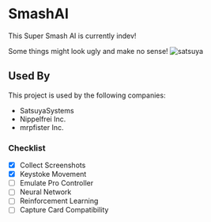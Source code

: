 
# SmashAI

This Super Smash AI is currently indev!

Some things might look ugly and make no sense!
![satsuya](https://cdn.discordapp.com/attachments/984169905077231657/984170127333425172/3098870.png)
## Used By

This project is used by the following companies:

- SatsuyaSystems
- Nippelfrei Inc.
- mrpfister Inc.

### Checklist

- [x] Collect Screenshots
- [x] Keystoke Movement
- [ ] Emulate Pro Controller
- [ ] Neural Network
- [ ] Reinforcement Learning
- [ ] Capture Card Compatibility
